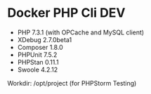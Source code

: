 # Docker PHP Cli DEV

- PHP 7.3.1 (with OPCache and MySQL client)
- XDebug 2.7.0beta1
- Composer 1.8.0
- PHPUnit 7.5.2
- PHPStan 0.11.1
- Swoole 4.2.12

Workdir: /opt/project (for PHPStorm Testing)
